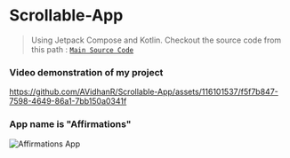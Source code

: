 # Scrollable-App
> Using Jetpack Compose and Kotlin.
 Checkout the source code from this path : 
 [`Main Source Code`](https://github.com/AVidhanR/Scrollable-App/blob/master/app/src/main/java/com/example/affirmations/MainActivity.kt)
### Video demonstration of my project

https://github.com/AVidhanR/Scrollable-App/assets/116101537/f5f7b847-7598-4649-86a1-7bb150a0341f

### App name is "Affirmations"

![Affirmations App](https://github.com/AVidhanR/Scrollable-App/assets/116101537/c6568ad6-e056-4dda-ac07-c0744c44bcbd)

